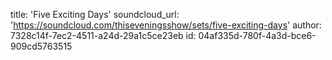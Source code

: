 title: 'Five Exciting Days'
soundcloud_url: 'https://soundcloud.com/thiseveningsshow/sets/five-exciting-days'
author: 7328c14f-7ec2-4511-a24d-29a1c5ce23eb
id: 04af335d-780f-4a3d-bce6-909cd5763515
